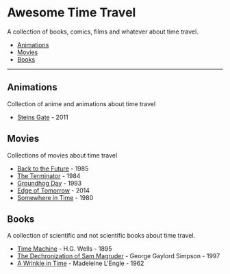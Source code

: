 # Awesome Time Travel

A collection of books, comics, films and whatever about time travel.

* [Animations](https://github.com/mstuttgart/awesome-time-travel/blob/master/README.md#animations)
* [Movies](https://github.com/mstuttgart/awesome-time-travel/blob/master/README.md#movies)
* [Books](https://github.com/mstuttgart/awesome-time-travel/blob/master/README.md#books)

- - -

## Animations

Collection of anime and animations about time travel

* [Steins Gate](https://en.wikipedia.org/wiki/Steins;Gate_(anime)) - 2011

## Movies

Collections of movies about time travel

* [Back to the Future](https://en.wikipedia.org/wiki/Back_to_the_Future_(franchise)) - 1985
* [The Terminator](https://en.wikipedia.org/wiki/Terminator_(franchise)) - 1984
* [Groundhog Day](https://en.wikipedia.org/wiki/Groundhog_Day_(film)) - 1993
* [Edge of Tomorrow](https://en.wikipedia.org/wiki/Edge_of_Tomorrow) - 2014
* [Somewhere in Time](https://en.wikipedia.org/wiki/Somewhere_in_Time_(film)) - 1980

## Books

A collection of scientific and not scientific books about time travel.

* [Time Machine](https://en.wikipedia.org/wiki/The_Time_Machine) - H.G. Wells - 1895
* [The Dechronization of Sam Magruder](https://www.goodreads.com/book/show/57234.The_Dechronization_of_Sam_Magruder) - George Gaylord Simpson - 1997
* [A Wrinkle in Time](https://en.wikipedia.org/wiki/A_Wrinkle_in_Time) - Madeleine L'Engle - 1962

